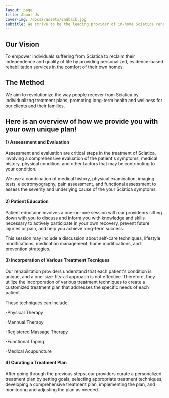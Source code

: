 ```yaml
---
layout: page
title: About Us
cover-img: /docs2/assets/2ndback.jpg
subtitle: We strive to be the leading provider of in-home Sciatica rehabilitation, delivering exceptional care that is accessible, convenient, and results-driven.
---
```

## Our Vision 

To empower individuals suffering from Sciatica to reclaim their independence and quality of life by providing personalized, evidence-based rehabilitation services in the comfort of their own homes.


## The Method 
We aim to revolutionize the way people recover from Sciatica by individualizng treatment plans, promoting long-term health and wellness for our clients and their families.

## Here is an overview of how we provide you with your own unique plan!

#### 1) Assessment and Evaluation 
Assessment and evaluation are critical steps in the treatment of Sciatica, involving a comprehensive evaluation of the patient's symptoms, medical history, physical condition, and other factors that may be contributing to your condition. 

We use a combination of medical history, physical examination, imaging tests, electromyography, pain assessment, and functional assessment to assess the severity and underlying cause of the your Sciatica symptoms.

#### 2) Patient Education 
Patient eductaion involves a one-on-one session with our provideors sitting down with you to discuss and inform you with knowledge and skills necessary to actively participate in your own recovery, prevent future injuries or pain, and help you achieve long-term success.

This session may include a discussion about self-care techniques, lifestyle modifications, medication management, home modifications, and prevention strategies.

#### 3) Incorperation of Various Treatment Tecniques 
Our rehabilitation providers understand that each patient's condition is unique, and a one-size-fits-all approach is not effective. Therefore, they utilize the incorporation of various treatment techniques to create a customized treatment plan that addresses the specific needs of each patient.

These techniques can include:

-Physical Therapy

-Mannual Therapy

-Registered Massage Therapy

-Functional Taping

-Medical Acupuncture 

#### 4) Curating a Treatment Plan
After going through the previous steps, our providers curate a personalized treatment plan by setting goals, selecting appropriate treatment techniques, developing a comprehensive treatment plan, implementing the plan, and monitoring and adjusting the plan as needed.

